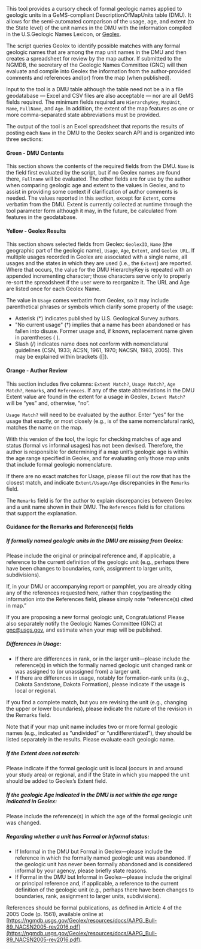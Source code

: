 This tool provides a cursory check of formal geologic names applied to geologic units in a GeMS-compliant DescriptionOfMapUnits table (DMU). It allows for the semi-automated comparison of the usage, age, and extent (to the State level) of the unit names in the DMU with the information compiled in the U.S.Geologic Names Lexicon, or [Geolex](https://ngmdb.usgs.gov/Geolex/search#:~:text=The%20U.S.%20Geologic%20Names%20Lexicon,and%20descriptions%20of%20geologic%20units.). 

The script queries Geolex to identify possible matches with any formal geologic names that are among the map unit names in the DMU and then creates a spreadsheet for review by the map author. If submitted to the NGMDB, the secretary of the Geologic Names Committee (GNC) will then evaluate and compile into Geolex the information from the author-provided comments and references and(or) from the map (when published).

Input to the tool is a DMU table although the table need not be a in a file geodatabase — Excel and CSV files are also acceptable — nor are all GeMS fields required. The minimum fields required are ```HierarchyKey```, ```MapUnit```, ```Name```, ```FullName```, and  ```Age```. In addition, the extent of the map features as one or more comma-separated state abbreviations must be provided.

The output of the tool is an Excel spreadsheet that reports the results of posting each ```Name``` in the DMU to the Geolex search API and is organized into three sections:

#### Green - DMU Contents

This section shows the contents of the required fields from the DMU. ```Name``` is the field first evaluated by the script, but if no Geolex names are found there, ```Fullname``` will be evaluated. The other fields are for use by the author when comparing geologic age and extent to the values in Geolex, and to assist in providing some context if clarification of author comments is needed. The values reported in this section, except for ```Extent```, come verbatim from the DMU. Extent is currently collected at runtime through the tool parameter form although it may, in the future, be calculated from features in the geodatabase. 

#### Yellow - Geolex Results

This section shows selected fields from Geolex: ```GeolexID```, ```Name``` (the geographic part of the geologic name), ```Usage```, ```Age```, ```Extent```, and ```Geolex URL```. If multiple usages recorded in Geolex are associated with a single name, all usages and the states in which they are used (i.e., the ```Extent```) are reported. Where that occurs, the value for the DMU HierarchyKey is repeated with an appended incrementing character; those characters serve only to properly re-sort the spreadsheet if the user were to reorganize it.  The URL and Age are listed once for each Geolex Name. 

The value in ```Usage``` comes verbatim from Geolex, so it may include parenthetical phrases or symbols which clarify some property of the usage:
* Asterisk (*) indicates published by U.S. Geological Survey authors.
* "No current usage" (†) implies that a name has been abandoned or has fallen into disuse. Former usage and, if known, replacement name given in parentheses ( ).
* Slash (/) indicates name does not conform with nomenclatural guidelines (CSN, 1933; ACSN, 1961, 1970; NACSN, 1983, 2005). This may be explained within brackets ([]).

#### Orange - Author Review

This section includes five columns: ```Extent Match?```, ```Usage Match?```, ```Age Match?```, ```Remarks```, and ```References```. If any of the state abbreviations in the DMU Extent value are found in the extent for a usage in Geolex, ```Extent Match?``` will be “yes” and, otherwise, “no”. 

```Usage Match?``` will need to be evaluated by the author. Enter “yes” for the usage that exactly, or most closely (e.g., is of the same nomenclatural rank), matches the name on the map.

With this version of the tool, the logic for checking matches of age and status (formal vs informal usages) has not been devised.  Therefore, the author is responsible for determining if a map unit’s geologic age is within the age range specified in Geolex, and for evaluating only those map units that include formal geologic nomenclature.

If there are no exact matches for Usage, please fill out the row that has the closest match, and indicate ```Extent/Usage/Age``` discrepancies in the ```Remarks``` field.

The ```Remarks``` field is for the author to explain discrepancies between Geolex and a unit name shown in their DMU.  The ```References``` field is for citations that support the explanation.

#### Guidance for the Remarks and Reference(s) fields 

##### If formally named geologic units in the DMU are missing from Geolex:
Please include the original or principal reference  and, if applicable, a reference to the current definition of the geologic unit (e.g., perhaps there have been changes to boundaries, rank, assignment to larger units, subdivisions). 

If, in your DMU or accompanying report or pamphlet, you are already citing any of the references requested here, rather than copy/pasting the information into the References field, please simply note “reference(s) cited in map.” 

If you are proposing a new formal geologic unit, Congratulations! Please also separately notify the Geologic Names Committee (GNC) at [gnc@usgs.gov](gnc@usgs.gov), and estimate when your map will be published.

##### Differences in Usage: 
* If there are differences in rank, or in the larger unit—please include the reference(s) in which the formally named geologic unit changed rank or was assigned to (or unassigned from) a larger unit.
* If there are differences in usage, notably for formation-rank units (e.g., Dakota Sandstone, Dakota Formation), please indicate if the usage is local or regional.

If you find a complete match, but you are revising the unit (e.g., changing the upper or lower boundaries), please indicate the nature of the revision in the Remarks field. 

Note that if your map unit name includes two or more formal geologic names (e.g., indicated as “undivided” or “undifferentiated”), they should be listed separately in the results. Please evaluate each geologic name.

##### If the Extent does not match: 
Please indicate if the formal geologic unit is local (occurs in and around your study area) or regional, and if the State in which you mapped the unit should be added to Geolex’s Extent field.

##### If the geologic Age indicated in the DMU is not within the age range indicated in Geolex: 
Please include the reference(s) in which the age of the formal geologic unit was changed. 

##### Regarding whether a unit has Formal or Informal status:
* If Informal in the DMU but Formal in Geolex—please include the reference  in which the formally named geologic unit was abandoned. If the geologic unit has never been formally abandoned and is considered informal by your agency, please briefly state reasons.
* If Formal in the DMU but Informal in Geolex—please include the original or principal reference and, if applicable, a reference to the current definition of the geologic unit (e.g., perhaps there have been changes to boundaries, rank, assignment to larger units, subdivisions).

References should be formal publications, as defined in Article 4 of the 2005 Code (p. 1561), available online at [https://ngmdb.usgs.gov/Geolex/resources/docs/AAPG_Bull-89_NACSN2005-rev2016.pdf](https://ngmdb.usgs.gov/Geolex/resources/docs/AAPG_Bull-89_NACSN2005-rev2016.pdf).